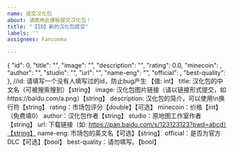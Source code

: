 ```yaml
---
name: 提交汉化包
about: 请使用此模板提交汉化包！
title: "【ID】新的汉化包提交"
labels: ''
assignees: Fanconma

---
```


{
        "id": 0, 
        "title": "", 
        "image": "", 
        "description": "", 
        "rating": 0.0, 
        "minecoin": ,
        "author": "",
        "studio": "",
        "url": "",
        "name-eng": "",
        "official": ,
        "best-quality": 
    },
//id: 请填写一个没有人填写过的id，防止bug产生 【值: int】
title: 汉化包的中文名（可被搜索搜到）【string】
image: 汉化包图片链接（请以链接形式提交，如https://baidu.com/a.png）【string】
description: 汉化包的简介，可以使用\n换行符【string】
rating：市场包评分【double】【可选】
minecoin：价格【int】（免费填0）
author：汉化包作者【string】
studio：原地图工作室作者【string】
url: 下载链接（如: https://pan.baidu.com/s/123123123?pwd=abcd）【string】
name-eng: 市场包的英文名【可选】【string】
official：是否为官方DLC【可选】【bool】
best-quality：请勿填写。【bool】
